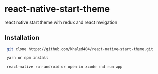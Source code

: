 # react-native-start-theme

react native start theme with redux and react navigation

## Installation

```bash
 git clone https://github.com/khaled404/react-native-start-theme.git
```

```bash
 yarn or npm install
```

```bash
 react-native run-android or open in xcode and run app
```
